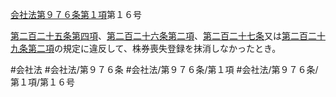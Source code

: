 [会社法第９７６条第１項](会社法＿＿＿＿第９７６条第１項)第１６号

[第二百二十五条第四項](会社法＿＿＿＿第２２５条第４項)、[第二百二十六条第二項](会社法＿＿＿＿第２２６条第２項)、[第二百二十七条](会社法＿＿＿＿第２２７条)又は[第二百二十九条第二項](会社法＿＿＿＿第２２９条第２項)の規定に違反して、株券喪失登録を抹消しなかったとき。


#会社法
#会社法/第９７６条
#会社法/第９７６条/第１項
#会社法/第９７６条/第１項/第１６号
